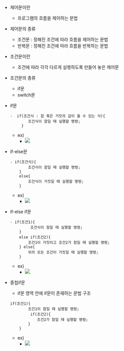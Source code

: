 
- 제어문이란
	- 프로그램의 흐름을 제어하는 문법

- 제어문의 종류
	- 조건문 : 정해진 조건에 따라 흐름을 제어하는 문법
	- 반복문 : 정해진 조건에 따라 흐름을 반복하는 문법

- 조건문이란
	- 조건에 따라 각각 다르게 실행하도록 만들어 놓은 제어문

- 조건문의 종류
	- if문
	- switch문

- if문
	```
	-  if(조건식 : 참 혹은 거짓의 값이 올 수 있는 식){
			조건식이 참일 때 실행할 명령;
		 }
	``` 
	- ex)
		- ![](https://i.imgur.com/DtNPMzI.png)

- if-else문
	```
	- if(조건식){
			조건식이 참일 때 실행할 명령;
		}
		else{
			조건식이 거짓일 때 실행할 명령;
		}
	```
	- ex)
		- ![](https://i.imgur.com/GYu1ra0.png)

- if-else if문
	```
	- if(조건1){
			 조건식이 참일 때 실행할 명령;
		}
		else if(조건2){
			조건1이 거짓이고 조건2가 참일 때 실행할 명령;
		} else{
			위의 모든 조건이 거짓일 때 실행할 명령;
		}
	```
	- ex)
		- ![](https://i.imgur.com/dBFlgVR.png)

- 중첩if문
	- if문 영역 안에 if문이 존재하는 문법 구조
	```
	if(조건1){
			조건1이 참일 때 실행할 명령;
			 if(조건2){
				조건2가 참일 때 실행할 명령;
			}
		} 
	```
	- ex)
		- ![](https://i.imgur.com/SIbLQGm.png)
